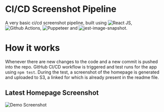 # CI/CD Screenshot Pipeline

A very basic ci/cd screenshot pipeline, built using ![React JS](https://react.dev/),![Github Actions](https://github.com/features/actions), ![Puppeteer](https://pptr.dev/) and ![jest-image-snapshot](https://github.com/americanexpress/jest-image-snapshot).

# How it works
Whenever there are new changes to the code and a new commit is pushed into the repo. GitHub CI/CD workflow is triggered and test runs for the app using `npm test`.
During the test, a screenshot of the homepage is generated and uploaded to S3, a linked for which is already present in the readme file.

## Latest Homepage Screenshot
![Demo Screenshot](https://ci-cd-screenshot-pipeline.s3.eu-west-2.amazonaws.com/screenshot.png)
